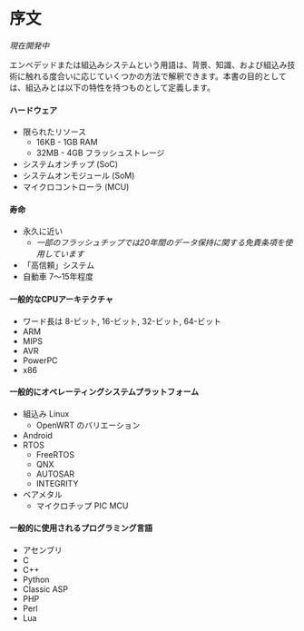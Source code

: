 # 序文

_現在開発中_

エンベデッドまたは組込みシステムという用語は、背景、知識、および組込み技術に触れる度合いに応じていくつかの方法で解釈できます。本書の目的としては、組込みとは以下の特性を持つものとして定義します。

#### ハードウェア

* 限られたリソース
  * 16KB - 1GB RAM
  * 32MB - 4GB フラッシュストレージ
* システムオンチップ (SoC) 
* システムオンモジュール (SoM)
* マイクロコントローラ (MCU)

#### 寿命

* 永久に近い
  * *一部のフラッシュチップでは20年間のデータ保持に関する免責条項を使用しています*
* 「高信頼」システム
* 自動車 7～15年程度

#### 一般的なCPUアーキテクチャ

* ワード長は 8-ビット, 16-ビット, 32-ビット, 64-ビット
* ARM
* MIPS
* AVR
* PowerPC
* x86

#### 一般的にオペレーティングシステムプラットフォーム

* 組込み Linux
  * OpenWRT のバリエーション
* Android
* RTOS
  * FreeRTOS
  * QNX
  * AUTOSAR
  * INTEGRITY
* ベアメタル
  * マイクロチップ PIC MCU

#### 一般的に使用されるプログラミング言語

* アセンブリ
* C
* C++
* Python
* Classic ASP
* PHP
* Perl
* Lua
